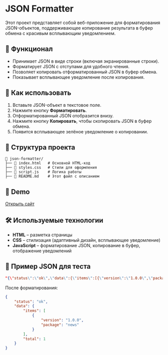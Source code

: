 # JSON Formatter

Этот проект представляет собой веб-приложение для форматирования JSON-объектов, поддерживающее копирование результата в буфер обмена с красивым всплывающим уведомлением.

## 🔧 Функционал
- Принимает JSON в виде строки (включая экранированные строки).
- Форматирует JSON с отступами для удобного чтения.
- Позволяет копировать отформатированный JSON в буфер обмена.
- Показывает всплывающее уведомление после копирования.

## 📜 Как использовать
1. Вставьте JSON-объект в текстовое поле.
2. Нажмите кнопку **Форматировать**.
3. Отформатированный JSON отобразится внизу.
4. Нажмите кнопку **Копировать**, чтобы скопировать JSON в буфер обмена.
5. Появится всплывающее зелёное уведомление о копировании.

## 📂 Структура проекта
```
📂 json-formatter/
├── 📄 index.html   # Основной HTML-код
├── 📄 styles.css   # Стили для оформления
├── 📄 script.js    # Логика работы
├── 📄 README.md    # Этот файл с описанием
```

## 🚀 Demo
<a href="https://sultanhasanov.github.io/json-parse/">Открыть сайт</a>

## 🛠 Используемые технологии
- **HTML** – разметка страницы
- **CSS** – стилизация (адаптивный дизайн, всплывающее уведомление)
- **JavaScript** – форматирование JSON, копирование в буфер, отображение уведомлений

## 📝 Пример JSON для теста
```json
"{\"status\":\"ok\",\"data\":{\"items\":[{\"version\":\"1.0.0\",\"package\":\"news\"}],\"total\":1}}"
```
После форматирования:
```json
{
    "status": "ok",
    "data": {
        "items": [
            {
                "version": "1.0.0",
                "package": "news"
            }
        ],
        "total": 1
    }
}
```
